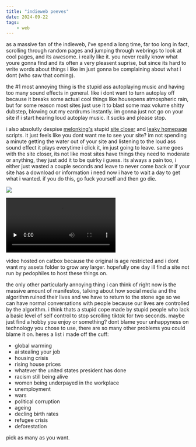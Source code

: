 ```yaml
---
title: "indieweb peeves"
date: 2024-09-22
tags:
    - web
---
```


as a massive fan of the indieweb, i've spend a long time, far too long in fact, scrolling through random pages and jumping through webrings to look at cool pages, and its awesome. i really like it. you never really know what youre gonna find and its often a very pleasent suprise, but since its hard to write words about things i like im just gonna be complaining about what i dont (who saw that coming).

the #1 most annoying thing is the stupid ass autoplaying music and having too many sound effects in general. like i dont want to turn autoplay off because it breaks some actual cool things like housepens atmospheric rain, but for some reason most sites just use it to blast some max volume shitty dubstep, blowing out my eardrums instantly. im gonna just not go on your site if i start hearing loud autoplay music. it sucks and please stop.

i also absolutly despise [melonking's](https://melonking.net/) stupid [site closer](https://forum.melonland.net/index.php?topic=1502) and [leaky homepage](https://melonking.net/free/software/flood) scripts. it just feels like you dont want me to see your site? im not spending a minute getting the water out of your site and listening to the loud ass sound effect it plays everytime i click it, im just going to leave. same goes with the site closer, its not like most sites have things they need to moderate or anything, they just add it to be quirky i guess. its always a pain too, i either just wasted a couple seconds and leave to never come back or if your site has a download or information i need now i have to wait a day to get what i wanted. if you do this, go fuck yourself and then go die.

![](https://www.youtube.com/watch?v=jhl46YFAjPw)

<video controls preload="none">
    <source src="https://files.catbox.moe/03mmc9.mp4" type="video/mp4">
    catbox must have deleted the video (so sad) it was a guy saying go fuck yourself and then go die you didnt miss out on much.
</video>

video hosted on catbox because the original is age restricted and i dont want my assets folder to grow any larger. hopefully one day ill find a site not run by pedophiles to host these things on.

the only other particularly annoying thing i can think of right now is the massive amount of manifestos, talking about how social media and the algorithm ruined their lives and we have to return to the stone age so we can have normal conversations with people because our lives are controlled by the algorithm. i think thats a stupid cope made by stupid people who lack a basic level of self control to stop scrolling tiktok for two seconds. maybe just find a hobby you enjoy or something? dont blame your unhappyness on technology you chose to use, there are so many other problems you could blame it on. heres a list i made off the cuff:

* global warming
* ai stealing your job
* housing crisis
* rising house prices
* whatever the united states president has done
* racism still being alive
* women being underpayed in the workplace
* unemployment
* wars
* political corruption
* ageing
* decling birth rates
* refugee crisis
* deforestation

pick as many as you want.